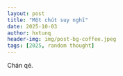 ```yaml
---
layout: post
title: "Một chút suy nghĩ"
date: 2025-10-03
author: hxtunq
header-img: img/post-bg-coffee.jpeg
tags: [2025, random thought]
---
```


Chán qé.